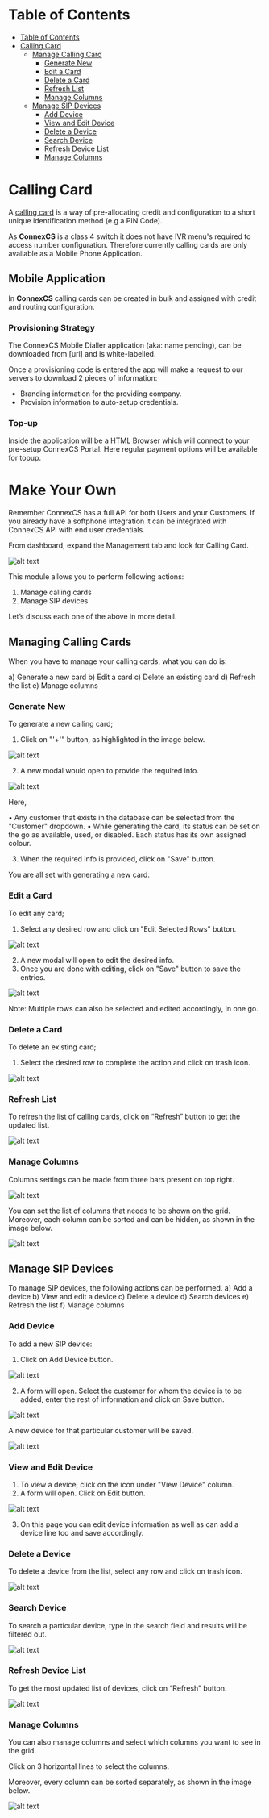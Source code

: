 # Table of Contents
* [Table of Contents](#table-of-contents)
* [Calling Card](#calling-card)
  * [Manage Calling Card](#manage-calling-card)
     * [Generate New](#generate-new)
     * [Edit a Card](#edit-a-card)
     * [Delete a Card](#delete-a-card)
     * [Refresh List](#refresh-list)
     * [Manage Columns](#manage-columns)
  * [Manage SIP Devices](#manage-sip-devices)
     * [Add Device](#add-device)
     * [View and Edit Device](#view-and-edit-device)
     * [Delete a Device](#delete-a-device)
     * [Search Device](#search-device)
     * [Refresh Device List](#refresh-device-list)
     * [Manage Columns](#manage-columns-1)


# Calling Card

A [calling card](https://en.wikipedia.org/wiki/Telephone_card) is a way of pre-allocating credit and configuration to a short unique identification method (e.g a PIN Code).

As **ConnexCS** is a class 4 switch it does not have IVR menu's required to access number configuration. Therefore currently calling cards are only available as a Mobile Phone Application.

## Mobile Application
In **ConnexCS** calling cards can be created in bulk and assigned with credit and routing configuration.

### Provisioning Strategy
The ConnexCS Mobile Dialler application (aka: name pending), can be downloaded from [url] and is white-labelled.

Once a provisioning code is entered the app will make a request to our servers to download 2 pieces of information:
- Branding information for the providing company.
- Provision information to auto-setup credentials.

### Top-up
Inside the application will be a HTML Browser which will connect to your pre-setup ConnexCS Portal. Here regular payment options will be available for topup.

# Make Your Own
Remember ConnexCS has a full API for both Users and your Customers. If you already have a softphone integration it can be integrated with ConnexCS API with end user credentials.

From dashboard, expand the Management tab and look for Calling Card. 
 
![alt text][cc-1]
 
This module allows you to perform following actions:
1)	Manage calling cards
2)	Manage SIP devices

Let’s discuss each one of the above in more detail.

## Managing Calling Cards

When you have to manage your calling cards, what you can do is:

a)	Generate a new card
b)	Edit a card
c)	Delete an existing card
d)	Refresh the list
e)	Manage columns

### Generate New

To generate a new calling card;
1.	Click on "'+'" button, as highlighted in the image below.

![alt text][cc-2]

2.	A new modal would open to provide the required info.

![alt text][cc-3]
 
Here,

•	Any customer that exists in the database can be selected from the "Customer" dropdown.
•	While generating the card, its status can be set on the go as available, used, or disabled. Each status has its own assigned colour.

3.	When the required info is provided, click on "Save" button.

You are all set with generating a new card.

### Edit a Card

To edit any card; 
1.	Select any desired row and click on "Edit Selected Rows" button.

![alt text][cc-4]

2.	A new modal will open to edit the desired info.
3.	Once you are done with editing, click on "Save" button to save the entries.

![alt text][cc-5]

Note: Multiple rows can also be selected and edited accordingly, in one go.

### Delete a Card

To delete an existing card;

1.	Select the desired row to complete the action and click on trash icon.

![alt text][cc-6]

### Refresh List

To refresh the list of calling cards, click on “Refresh” button to get the updated list.

![alt text][cc-8]
 
### Manage Columns

Columns settings can be made from three bars present on top right.

![alt text][cc-9]
 
You can set the list of columns that needs to be shown on the grid.
Moreover, each column can be sorted and can be hidden, as shown in the image below.

![alt text][cc-10]
 
## Manage SIP Devices

To manage SIP devices, the following actions can be performed.
a)	Add a device
b)	View and edit a device
c)	Delete a device
d)	Search devices
e)	Refresh the list
f)	Manage columns

### Add Device

To add a new SIP device:
1)	Click on Add Device button.

![alt text][cc-9]

2)	A form will open. Select the customer for whom the device is to be added, enter the rest of information and click on Save button.

![alt text][cc-10]

A new device for that particular customer will be saved.

![alt text][cc-12]

### View and Edit Device

1)	To view a device, click on the icon under "View Device" column.
2)	A form will open. Click on Edit button.
 
![alt text][cc-13] 
 
3)	On this page you can edit device information as well as can add a device line too and save accordingly.

### Delete a Device

To delete a device from the list, select any row and click on trash icon.

![alt text][cc-14]
 

### Search Device

To search a particular device, type in the search field and results will be filtered out.

![alt text][cc-15]
 
### Refresh Device List

To get the most updated list of devices, click on “Refresh” button.
 
![alt text][cc-16]
 
### Manage Columns

You can also manage columns and select which columns you want to see in the grid.

Click on 3 horizontal lines to select the columns.

Moreover, every column can be sorted separately, as shown in the image below.
 
![alt text][cc-17]   

[cc-1]: https://raw.githubusercontent.com/digipigeon/connexcs-user-docs/master/new-images/193.png "CC-1"
[cc-2]: https://raw.githubusercontent.com/digipigeon/connexcs-user-docs/master/new-images/194.png "CC-2"
[cc-3]: https://raw.githubusercontent.com/digipigeon/connexcs-user-docs/master/new-images/195.png "CC-3"
[cc-4]: https://raw.githubusercontent.com/digipigeon/connexcs-user-docs/master/new-images/196.png "CC-4"
[cc-5]: https://raw.githubusercontent.com/digipigeon/connexcs-user-docs/master/new-images/197.png "CC-5"
[cc-6]: https://raw.githubusercontent.com/digipigeon/connexcs-user-docs/master/new-images/198.png "CC-6"
[cc-7]: https://raw.githubusercontent.com/digipigeon/connexcs-user-docs/master/new-images/199.png "CC-7"
[cc-8]: https://raw.githubusercontent.com/digipigeon/connexcs-user-docs/master/new-images/200.png "CC-8"
[cc-9]: https://raw.githubusercontent.com/digipigeon/connexcs-user-docs/master/new-images/201.png "CC-9"
[cc-10]: https://raw.githubusercontent.com/digipigeon/connexcs-user-docs/master/new-images/202.png "CC-10"
[cc-12]: https://raw.githubusercontent.com/digipigeon/connexcs-user-docs/master/new-images/203.png "CC-12"
[cc-13]: https://raw.githubusercontent.com/digipigeon/connexcs-user-docs/master/new-images/204.png "CC-13"
[cc-14]: https://raw.githubusercontent.com/digipigeon/connexcs-user-docs/master/new-images/205.png "CC-14"
[cc-15]: https://raw.githubusercontent.com/digipigeon/connexcs-user-docs/master/new-images/206.png "CC-15"
[cc-16]: https://raw.githubusercontent.com/digipigeon/connexcs-user-docs/master/new-images/207.png "CC-16"
[cc-17]: https://raw.githubusercontent.com/digipigeon/connexcs-user-docs/master/new-images/208.png "CC-17"





